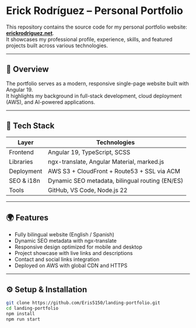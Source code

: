 # Erick Rodríguez – Personal Portfolio

This repository contains the source code for my personal portfolio website: **[erickrodriguez.net](https://erickrodriguez.net)**.  
It showcases my professional profile, experience, skills, and featured projects built across various technologies.

---

## 🚀 Overview

The portfolio serves as a modern, responsive single-page website built with Angular 19.  
It highlights my background in full-stack development, cloud deployment (AWS), and AI-powered applications.

---

## 🧱 Tech Stack

| Layer | Technologies |
|-------|---------------|
| Frontend | Angular 19, TypeScript, SCSS |
| Libraries | ngx-translate, Angular Material, marked.js |
| Deployment | AWS S3 + CloudFront + Route53 + SSL via ACM |
| SEO & i18n | Dynamic SEO metadata, bilingual routing (EN/ES) |
| Tools | GitHub, VS Code, Node.js 22 |

---

## 🌍 Features

- Fully bilingual website (English / Spanish)  
- Dynamic SEO metadata with ngx-translate  
- Responsive design optimized for mobile and desktop  
- Project showcase with live links and descriptions  
- Contact and social links integration  
- Deployed on AWS with global CDN and HTTPS

---

## ⚙️ Setup & Installation

```bash
git clone https://github.com/Eris5150/landing-portfolio.git
cd landing-portfolio
npm install
npm run start
